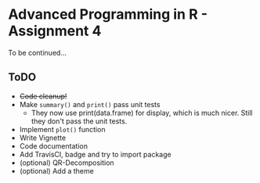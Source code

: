 # Advanced Programming in R - Assignment 4
To be continued...

## ToDO
- ~~Code cleanup!~~
- Make `summary()` and `print()` pass unit tests
  - They now use print(data.frame) for display, which is much nicer. Still they don't pass the unit tests.
- Implement `plot()` function
- Write Vignette
- Code documentation
- Add TravisCI, badge and try to import package
- (optional) QR-Decomposition
- (optional) Add a theme
